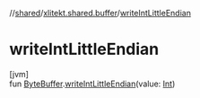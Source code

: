 //[shared](../../index.md)/[xlitekt.shared.buffer](index.md)/[writeIntLittleEndian](write-int-little-endian.md)

# writeIntLittleEndian

[jvm]\
fun [ByteBuffer](https://docs.oracle.com/javase/8/docs/api/java/nio/ByteBuffer.html).[writeIntLittleEndian](write-int-little-endian.md)(value: [Int](https://kotlinlang.org/api/latest/jvm/stdlib/kotlin/-int/index.html))
